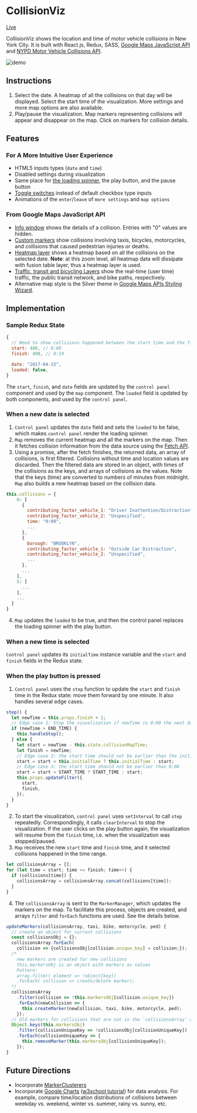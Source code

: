 # CollisionViz
[Live](https://davidfeng.us/CollisionViz)

CollisionViz shows the location and time of motor vehicle collisions in New York City. It is built with React.js, Redux, SASS, [Google Maps JavaScript API](https://developers.google.com/maps/documentation/javascript/) and [NYPD Motor Vehicle Collisions API](https://dev.socrata.com/foundry/data.cityofnewyork.us/qiz3-axqb).

![demo](assets/images/demo.gif)

## Instructions
1. Select the date. A heatmap of all the collisions on that day will be displayed. Select the start time of the visualization. More settings and more map options are also available.
2. Play/pause the visualization. Map markers representing collisions will appear and disappear on the map. Click on markers for collision details.

## Features
### For A More Intuitive User Experience
* HTML5 inputs types (`date` and `time`)
* Disabled settings during visualization
* Same place for [the loading spinner](https://loading.io/), the play button, and the pause button
* [Toggle switches](https://www.w3schools.com/howto/howto_css_switch.asp) instead of default checkbox type inputs
* Animations of the `enter`/`leave` of `more settings` and `map options`

### From Google Maps JavaScript API
* [Info window](https://developers.google.com/maps/documentation/javascript/infowindows) shows the details of a collision. Entries with "0" values are hidden.
* [Custom markers](https://developers.google.com/maps/documentation/javascript/custom-markers) show collisions involving taxis, bicycles, motorcycles, and collisions that caused pedestrian injuries or deaths.
* [Heatmap layer](https://developers.google.com/maps/documentation/javascript/heatmaplayer) shows a heatmap based on all the collisions on the selected date. **Note**: at this zoom level, all heatmap data will dissipate with fusion table layer, thus a heatmap layer is used.
* [Traffic, transit and bicycling Layers](https://developers.google.com/maps/documentation/javascript/trafficlayer) show the real-time (user time) traffic, the public transit network, and bike paths, respectively.
* Alternative map style is the Silver theme in [Google Maps APIs Styling Wizard](https://mapstyle.withgoogle.com/).

## Implementation
### Sample Redux State
```javascript
{
  // Need to show collisions happened between the start time and the finish time on the map. Start time and finish time are in minutes, counting from the midnight.
  start: 480, // 8:00
  finish: 490, // 8:10

  date: "2017-04-15",
  loaded: false,
}
```
The `start`, `finish`, and `date` fields are updated by the `control panel` component and used by the `map` component. The `loaded` field is updated by both components, and used by the `control panel`.

### When a new date is selected
1. `Control panel` updates the `date` field and sets the `loaded` to be false, which makes `control panel` render the loading spinner.
2. `Map` removes the current heatmap and all the markers on the map. Then it fetches collision information from the data source using the [Fetch API](https://developer.mozilla.org/en-US/docs/Web/API/Fetch_API).
3. Using a promise, after the fetch finishes, the returned data, an array of collisions, is first filtered. Collisions without time and location values are discarded. Then the filtered data are stored in an object, with times of the collisions as the keys, and arrays of collisions as the values. Note that the keys (time) are converted to numbers of minutes from midnight. `Map` also builds a new heatmap based on the collision data.
```javascript
this.collisions = {
    0: [
      {
        contributing_factor_vehicle_1: "Driver Inattention/Distraction",
        contributing_factor_vehicle_2: "Unspecified",
        time: "0:00",
        ...
      },
      {
        borough: "BROOKLYN",
        contributing_factor_vehicle_1: "Outside Car Distraction",
        contributing_factor_vehicle_2: "Unspecified",
        ...
      },
      ...
    ],
    5: [
      ...
    ],
    ...
  }
}
```
4. `Map` updates the `loaded` to be true, and then the control panel replaces the loading spinner with the play button.

### When a new time is selected
`Control panel` updates its `initialTime` instance variable and the `start` and `finish` fields in the Redux state.

### When the play button is pressed
1. `Control panel` uses the `step` function to update the `start` and `finish` time in the Redux state: move them forward by one minute. It also handles several edge cases.
```javascript
step() {
  let newTime = this.props.finish + 1;
  // Edge case 1: Stop the visualization if newTime is 0:00 the next day
  if (newTime > END_TIME) {
    this.handleStop();
  } else {
    let start = newTime - this.state.collisionMapTime;
    let finish = newTime;
    // Edge case 2: the start time should not be earlier than the initialTime
    start = start < this.initialTime ? this.initialTime : start;
    // Edge case 3: the start time should not be earlier than 0:00
    start = start < START_TIME ? START_TIME : start;
    this.props.updateFilter({
      start,
      finish,
    });
  }
}
```
2. To start the visualization, `control panel` uses `setInterval` to call `step` repeatedly. Correspondingly, it calls `clearInterval` to stop the visualization. If the user clicks on the play button again, the visualization will resume from the `finish` time, i.e. when the visualization was stopped/paused.
3. `Map` receives the new `start` time and `finish` time, and it selected collisions happened in the time range.
```javascript
let collisionsArray = [];
for (let time = start; time <= finish; time++) {
  if (collisions[time]) {
    collisionsArray = collisionsArray.concat(collisions[time]);
  }
}
```
4. The `collisionsArray` is sent to the `MarkerManager`, which updates the markers on the map. To facilitate this process, objects are created, and arrays `filter` and `forEach` functions are used. See the details below.
```javascript
updateMarkers(collisionsArray, taxi, bike, motorcycle, ped) {
  // create an object for current collisions
  const collisionsObj = {};
  collisionsArray.forEach(
    collision => {collisionsObj[collision.unique_key] = collision;});
  /*
    new markers are created for new collisions
    this.markersObj is an object with markers as values
    Pattern:
    array.filter( element => !object[key])
    .forEach( collision => create/delete marker);
  */
  collisionsArray
    .filter(collision => !this.markersObj[collision.unique_key])
    .forEach(newCollision => {
      this.createMarker(newCollision, taxi, bike, motorcycle, ped);
    });
  // Old markers for collisions that are not in the `collisionsArray` are removed.
  Object.keys(this.markersObj)
    .filter(collisionUniqueKey => !collisionsObj[collisionUniqueKey])
    .forEach(collisionUniqueKey => {
      this.removeMarker(this.markersObj[collisionUniqueKey]);
    });
}
```

## Future Directions
* Incorporate [MarkerClusterers](https://developers.google.com/maps/documentation/javascript/marker-clustering)
* Incorporate [Google Charts](https://developers.google.com/chart/) ([w3school tutorial](https://www.w3schools.com/howto/howto_google_charts.asp)) for data analysis. For example, compare time/location distributions of collisions between weekday vs. weekend, winter vs. summer, rainy vs. sunny, etc.
